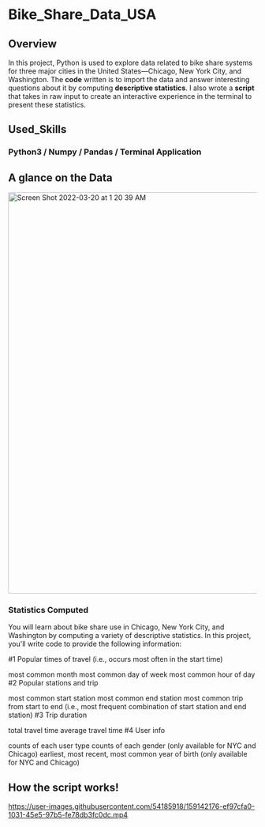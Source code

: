 # Bike_Share_Data_USA

## Overview
In this project, Python is used to explore data related to bike share systems for three major cities in the United States—Chicago, New York City, and Washington. The **code** written is to import the data and answer interesting questions about it by computing **descriptive statistics**. I also wrote a **script** that takes in raw input to create an interactive experience in the terminal to present these statistics.

## Used_Skills
### Python3 / Numpy / Pandas / Terminal Application

## A glance on the Data
<img width="812" alt="Screen Shot 2022-03-20 at 1 20 39 AM" src="https://user-images.githubusercontent.com/54185918/159141672-3d20bc09-3f0a-4c3b-80f2-520dbde4d84e.png">

### Statistics Computed
You will learn about bike share use in Chicago, New York City, and Washington by computing a variety of descriptive statistics. In this project, you'll write code to provide the following information:

#1 Popular times of travel (i.e., occurs most often in the start time)

most common month
most common day of week
most common hour of day
#2 Popular stations and trip

most common start station
most common end station
most common trip from start to end (i.e., most frequent combination of start station and end station)
#3 Trip duration

total travel time
average travel time
#4 User info

counts of each user type
counts of each gender (only available for NYC and Chicago)
earliest, most recent, most common year of birth (only available for NYC and Chicago)

## How the script works!


https://user-images.githubusercontent.com/54185918/159142176-ef97cfa0-1031-45e5-97b5-fe78db3fc0dc.mp4



